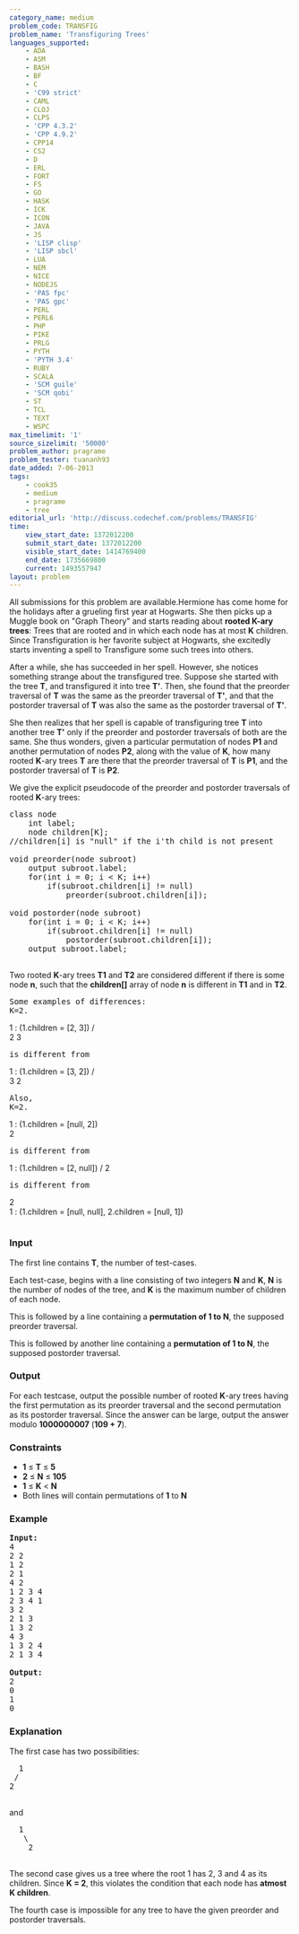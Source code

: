 ```yaml
---
category_name: medium
problem_code: TRANSFIG
problem_name: 'Transfiguring Trees'
languages_supported:
    - ADA
    - ASM
    - BASH
    - BF
    - C
    - 'C99 strict'
    - CAML
    - CLOJ
    - CLPS
    - 'CPP 4.3.2'
    - 'CPP 4.9.2'
    - CPP14
    - CS2
    - D
    - ERL
    - FORT
    - FS
    - GO
    - HASK
    - ICK
    - ICON
    - JAVA
    - JS
    - 'LISP clisp'
    - 'LISP sbcl'
    - LUA
    - NEM
    - NICE
    - NODEJS
    - 'PAS fpc'
    - 'PAS gpc'
    - PERL
    - PERL6
    - PHP
    - PIKE
    - PRLG
    - PYTH
    - 'PYTH 3.4'
    - RUBY
    - SCALA
    - 'SCM guile'
    - 'SCM qobi'
    - ST
    - TCL
    - TEXT
    - WSPC
max_timelimit: '1'
source_sizelimit: '50000'
problem_author: pragrame
problem_tester: tuananh93
date_added: 7-06-2013
tags:
    - cook35
    - medium
    - pragrame
    - tree
editorial_url: 'http://discuss.codechef.com/problems/TRANSFIG'
time:
    view_start_date: 1372012200
    submit_start_date: 1372012200
    visible_start_date: 1414769400
    end_date: 1735669800
    current: 1493557947
layout: problem
---
```

All submissions for this problem are available.Hermione has come home for the holidays after a grueling first year at Hogwarts. She then picks up a Muggle book on "Graph Theory" and starts reading about **rooted K-ary trees**: Trees that are rooted and in which each node has at most **K** children. Since Transfiguration is her favorite subject at Hogwarts, she excitedly starts inventing a spell to Transfigure some such trees into others.

After a while, she has succeeded in her spell. However, she notices something strange about the transfigured tree. Suppose she started with the tree **T**, and transfigured it into tree **T'**. Then, she found that the preorder traversal of **T** was the same as the preorder traversal of **T'**, and that the postorder traversal of **T** was also the same as the postorder traversal of **T'**.

She then realizes that her spell is capable of transfiguring tree **T** into another tree **T'** only if the preorder and postorder traversals of both are the same. She thus wonders, given a particular permutation of nodes **P1** and another permutation of nodes **P2**, along with the value of **K**, how many rooted **K**-ary trees **T** are there that the preorder traversal of **T** is **P1**, and the postorder traversal of **T** is **P2**.

We give the explicit pseudocode of the preorder and postorder traversals of rooted **K**-ary trees:


<pre>
class node
	int label;
	node children[K];
//children[i] is "null" if the i'th child is not present

void preorder(node subroot)
	output subroot.label;
	for(int i = 0; i < K; i++)
		if(subroot.children[i] != null)
			preorder(subroot.children[i]);

void postorder(node subroot)
	for(int i = 0; i < K; i++)
		if(subroot.children[i] != null)
			postorder(subroot.children[i]);
	output subroot.label;

</pre>

Two rooted **K**-ary trees **T1** and **T2** are considered different if there is some node **n**, such that the **children\[\]** array of node **n** is different in **T1** and in **T2**.

<pre>
Some examples of differences:
K=2.
</pre>
   1 : (1.children = [2, 3])
  / \
 2   3

<pre>is different from
</pre>
   1 : (1.children = [3, 2])
  / \
 3   2

<pre>
Also,
K=2.
</pre>
   1 : (1.children = [null, 2])
    \
     2

<pre>is different from
</pre>
   1 : (1.children = [2, null])
  /
 2

<pre>is different from
</pre>
   2
    \
     1 : (1.children = [null, null], 2.children = [null, 1])

<pre></pre>
### Input

The first line contains **T**, the number of test-cases. 

Each test-case, begins with a line consisting of two integers **N** and **K**, **N** is the number of nodes of the tree, and **K** is the maximum number of children of each node. 

This is followed by a line containing a **permutation of 1 to N**, the supposed preorder traversal. 

This is followed by another line containing a **permutation of 1 to N**, the supposed postorder traversal.

### Output

For each testcase, output the possible number of rooted **K**-ary trees having the first permutation as its preorder traversal and the second permutation as its postorder traversal. Since the answer can be large, output the answer modulo **1000000007** (**109 + 7**).

### Constraints

- **1** ≤ **T** ≤ **5**
- **2** ≤ **N** ≤ **105**
- **1** ≤ **K** < **N**
- Both lines will contain permutations of **1** to **N**

### Example

<pre>
<b>Input:</b>
4
2 2
1 2
2 1
4 2
1 2 3 4
2 3 4 1
3 2
2 1 3
1 3 2
4 3
1 3 2 4
2 1 3 4

<b>Output:</b>
2
0
1
0
</pre>
### Explanation

The first case has two possibilities:


<pre>
  1
 /
2

</pre>and
<pre>
  1
   \
    2

</pre>

The second case gives us a tree where the root 1 has 2, 3 and 4 as its children. Since **K = 2**, this violates the condition that each node has **atmost K children**.

The fourth case is impossible for any tree to have the given preorder and postorder traversals.
